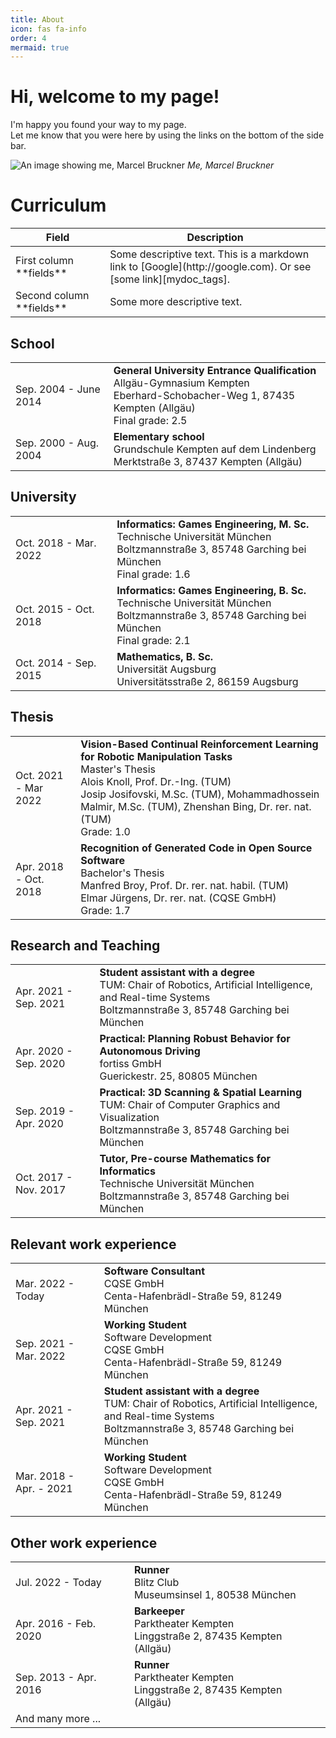 ```yaml
---
title: About
icon: fas fa-info
order: 4
mermaid: true
---
```


# Hi, welcome to my page!

I'm happy you found your way to my page.  
Let me know that you were here by using the links on the bottom of the side bar.

![An image showing me, Marcel Bruckner](/me.jpg)
_Me, Marcel Bruckner_

# Curriculum

<table>
<colgroup>
<col width="30%" />
<col width="70%" />
</colgroup>
<thead>
<tr class="header">
<th>Field</th>
<th>Description</th>
</tr>
</thead>
<tbody>
<tr>
<td markdown="span">First column **fields**</td>
<td markdown="span">Some descriptive text. This is a markdown link to [Google](http://google.com). Or see [some link][mydoc_tags].</td>
</tr>
<tr>
<td markdown="span">Second column **fields**</td>
<td markdown="span">Some more descriptive text.
</td>
</tr>
</tbody>
</table>

## School
|||
|-|-|
|Sep. 2004 - June 2014|**General University Entrance Qualification**<br>Allgäu-Gymnasium Kempten<br>Eberhard-Schobacher-Weg 1, 87435 Kempten (Allgäu)<br>Final grade: 2.5|
|Sep. 2000 - Aug. 2004|**Elementary school**<br>Grundschule Kempten auf dem Lindenberg<br>Merktstraße 3, 87437 Kempten (Allgäu)|

## University
|||
|-|-|
|Oct. 2018 - Mar. 2022|**Informatics: Games Engineering, M. Sc.**<br>Technische Universität München<br>Boltzmannstraße 3, 85748 Garching bei München<br>Final grade: 1.6|
|Oct. 2015 - Oct. 2018|**Informatics: Games Engineering, B. Sc.**<br>Technische Universität München<br>Boltzmannstraße 3, 85748 Garching bei München<br>Final grade: 2.1|
|Oct. 2014 - Sep. 2015|**Mathematics, B. Sc.**<br>Universität Augsburg<br>Universitätsstraße 2, 86159 Augsburg|

## Thesis
|||
|-|-|
|Oct. 2021 - Mar 2022|**Vision-Based Continual Reinforcement Learning for Robotic Manipulation Tasks**<br>Master's Thesis<br>Alois Knoll, Prof. Dr.-Ing. (TUM)<br>Josip Josifovski, M.Sc. (TUM), Mohammadhossein Malmir, M.Sc. (TUM), Zhenshan Bing, Dr. rer. nat. (TUM)<br>Grade: 1.0|
|Apr. 2018 - Oct. 2018|**Recognition of Generated Code in Open Source Software**<br>Bachelor's Thesis<br>Manfred Broy, Prof. Dr. rer. nat. habil. (TUM)<br>Elmar Jürgens, Dr. rer. nat. (CQSE GmbH)<br>Grade: 1.7|

## Research and Teaching
|||
|-|-|
|Apr. 2021 - Sep. 2021|**Student assistant with a degree**<br>TUM: Chair of Robotics, Artificial Intelligence, and Real-time Systems<br>Boltzmannstraße 3, 85748 Garching bei München|
|Apr. 2020 - Sep. 2020|**Practical: Planning Robust Behavior for Autonomous Driving**<br>fortiss GmbH<br>Guerickestr. 25, 80805 München|
|Sep. 2019 - Apr. 2020|**Practical: 3D Scanning & Spatial Learning**<br>TUM: Chair of Computer Graphics and Visualization<br>Boltzmannstraße 3, 85748 Garching bei München
|Oct. 2017 - Nov. 2017|**Tutor, Pre-course Mathematics for Informatics**<br>Technische Universität München<br>Boltzmannstraße 3, 85748 Garching bei München|

## Relevant work experience
|||
|-|-|
|Mar. 2022 - Today|**Software Consultant**<br>CQSE GmbH<br>Centa-Hafenbrädl-Straße 59, 81249 München|
|Sep. 2021 - Mar. 2022|**Working Student**<br>Software Development<br>CQSE GmbH<br>Centa-Hafenbrädl-Straße 59, 81249 München|
|Apr. 2021 - Sep. 2021|**Student assistant with a degree**<br>TUM: Chair of Robotics, Artificial Intelligence, and Real-time Systems<br>Boltzmannstraße 3, 85748 Garching bei München|
|Mar. 2018 - Apr. - 2021|**Working Student**<br>Software Development<br>CQSE GmbH<br>Centa-Hafenbrädl-Straße 59, 81249 München|

## Other work experience
|||
|-|-|
|Jul. 2022 - Today|**Runner**<br>Blitz Club<br>Museumsinsel 1, 80538 München|
|Apr. 2016 - Feb. 2020|**Barkeeper**<br>Parktheater Kempten<br>Linggstraße 2, 87435 Kempten (Allgäu)|
|Sep. 2013 - Apr. 2016|**Runner**<br>Parktheater Kempten<br>Linggstraße 2, 87435 Kempten (Allgäu)|
|And many more ...||
